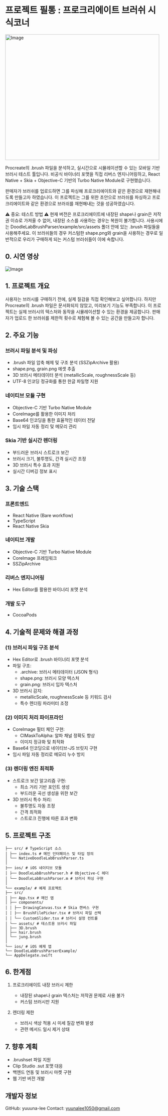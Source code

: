 # 프로젝트 필통 : 프로크리에이트 브러쉬 시식코너

<img width="491" height="401" alt="Image" src="https://github.com/user-attachments/assets/1cc61470-589e-4573-8bd3-218dee7a2623" />


Procreate의 .brush 파일을 분석하고, 실시간으로 시뮬레이션할 수 있는 모바일 기반 브러시 테스트 툴입니다.
비공식 바이너리 포맷을 직접 리버스 엔지니어링하고, React Native + Skia + Objective-C 기반의 Turbo Native Module로 구현했습니다.

판매자가 브러쉬를 업로드하면 그를 파싱해 프로크리에이트와 같은 환경으로 재현해내도록 만들고자 하였습니다.
이 프로젝트는 그를 위한 초안으로 브러쉬를 파싱하고 프로크리에이트와 같은 환경으로 브러쉬를 재현해내는 것을 성공하였습니다.

⚠️ 중요: 테스트 방법 ⚠️
현재 버전은 프로크리에이트에 내장된 shape나 grain은 저작권 이슈로 가져올 수 없어, 내장된 소스를 사용하는 경우는 복원이 불가합니다.
사용시에는 DoodleLabBrushParser/example/src/assets 폴더 안에 있는 .brush 파일들을 사용해주세요.
이 브러쉬들의 경우 커스텀한 shape.png와 grain을 사용하는 경우로 일반적으로 우리가 구매하게 되는 커스텀 브러쉬들이 이에 속합니다.

## 0. 시연 영상
![Image](https://github.com/user-attachments/assets/60f6c095-a388-48cf-873b-4d9c5fe4a684)


## 1. 프로젝트 개요

사용자는 브러시를 구매하기 전에, 실제 질감을 직접 확인해보고 싶어합니다.
하지만 Procreate의 .brush 파일은 문서화되지 않았고, 미리보기 기능도 부족합니다.
이 프로젝트는 실제 브러시의 텍스처와 동작을 시뮬레이션할 수 있는 환경을 제공합니다.
판매자가 업로드 한 브러쉬를 제한적 횟수로 체험해 볼 수 있는 공간을 만들고자 합니다.

## 2. 주요 기능

### 브러시 파일 분석 및 파싱
- .brush 파일 압축 해제 및 구조 분석 (SSZipArchive 활용)
- shape.png, grain.png 에셋 추출
- 3D 브러시 메타데이터 분석 (metallicScale, roughnessScale 등)
- UTF-8 인코딩 정규화를 통한 한글 파일명 지원

### 네이티브 모듈 구현
- Objective-C 기반 Turbo Native Module
- CoreImage를 활용한 이미지 처리
- Base64 인코딩을 통한 효율적인 데이터 전달
- 임시 파일 자동 정리 및 메모리 관리

### Skia 기반 실시간 렌더링
- 부드러운 브러시 스트로크 보간
- 브러시 크기, 불투명도, 간격 실시간 조정
- 3D 브러시 특수 효과 지원
- 실시간 디버깅 정보 표시

## 3. 기술 스택

### 프론트엔드
- React Native (Bare workflow)
- TypeScript
- React Native Skia

### 네이티브 개발
- Objective-C 기반 Turbo Native Module
- CoreImage 프레임워크
- SSZipArchive

### 리버스 엔지니어링
- Hex Editor를 활용한 바이너리 포맷 분석

### 개발 도구
- CocoaPods

## 4. 기술적 문제와 해결 과정

### (1) 브러시 파일 구조 분석
- Hex Editor로 .brush 바이너리 포맷 분석
- 파일 구조:
  - .archive: 브러시 메타데이터 (JSON 형식)
  - shape.png: 브러시 모양 텍스처
  - grain.png: 브러시 입자 텍스처
- 3D 브러시 감지:
  - metallicScale, roughnessScale 등 키워드 검사
  - 특수 렌더링 파라미터 조정

### (2) 이미지 처리 파이프라인
- CoreImage 필터 체인 구현:
  - CIMaskToAlpha: 알파 채널 정확도 향상
  - 이미지 정규화 및 최적화
- Base64 인코딩으로 네이티브-JS 브릿지 구현
- 임시 파일 자동 정리로 메모리 누수 방지

### (3) 렌더링 엔진 최적화
- 스트로크 보간 알고리즘 구현:
  - 최소 거리 기반 포인트 생성
  - 부드러운 곡선 생성을 위한 보간
- 3D 브러시 특수 처리:
  - 불투명도 자동 조정
  - 간격 최적화
  - 스트로크 진행에 따른 효과 변화

## 5. 프로젝트 구조

```
├── src/ # TypeScript 소스
│ ├── index.ts # 메인 인터페이스 및 타입 정의
│ └── NativeDoodleLabBrushParser.ts
│
├── ios/ # iOS 네이티브 모듈
│ ├── DoodleLabBrushParser.h # Objective-C 헤더
│ └── DoodleLabBrushParser.m # 브러시 파싱 구현
│
└── example/ # 예제 프로젝트
├── src/
│ ├── App.tsx # 메인 앱
│ ├── components/
│ │ ├── DrawingCanvas.tsx # Skia 캔버스 구현
│ │ ├── BrushFilePicker.tsx # 브러시 파일 선택
│ │ └── CustomSlider.tsx # 브러시 설정 컨트롤
│ └── assets/ # 테스트용 브러시 파일
│ ├── 3D.brush
│ ├── hair.brush
│ └── jung.brush
│
└── ios/ # iOS 예제 앱
└── DoodleLabBrushParserExample/
└── AppDelegate.swift
```

## 6. 한계점

1. 프로크리에이트 내장 브러시 제한
   - 내장된 shape나 grain 텍스처는 저작권 문제로 사용 불가
   - 커스텀 브러시만 지원

2. 렌더링 제한
   - 브러시 색상 적용 시 미세 질감 변화 발생
   - 관련 메서드 일시 제거 상태
  

## 7. 향후 계획

- .brushset 파일 지원
- Clip Studio .sut 포맷 대응
- 백엔드 연동 및 브러시 마켓 구현
- 웹 기반 버전 개발


## 개발자 정보

GitHub: yuuuna-lee
Contact: yuunalee1050@gmail.com
